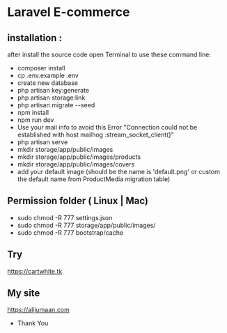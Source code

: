 # Laravel E-commerce 

## installation :
after install the source code open Terminal to use these command line:
- composer install
- cp .env.example .env 
- create new database
- php artisan key:generate
- php artisan storage:link
- php artisan migrate --seed
- npm install
- npm run dev
- Use your mail info to avoid this Error "Connection could not be established with host mailhog :stream_socket_client()" 
- php artisan serve
- mkdir storage/app/public/images
- mkdir storage/app/public/images/products
- mkdir storage/app/public/images/covers
- add your default image (should be the name is 'default.png' or custom the default name from ProductMedia migration table)

## Permission folder ( Linux | Mac)
- sudo chmod -R 777 settings.json
- sudo chmod -R 777 storage/app/public/images/
- sudo chmod -R 777 bootstrap/cache

## Try
<a href='https://cartwhite.tk' target="_blank">https://cartwhite.tk</a>

## My site
<a href='https://alijumaan.com' target="_blank">https://alijumaan.com</a>

* Thank You

